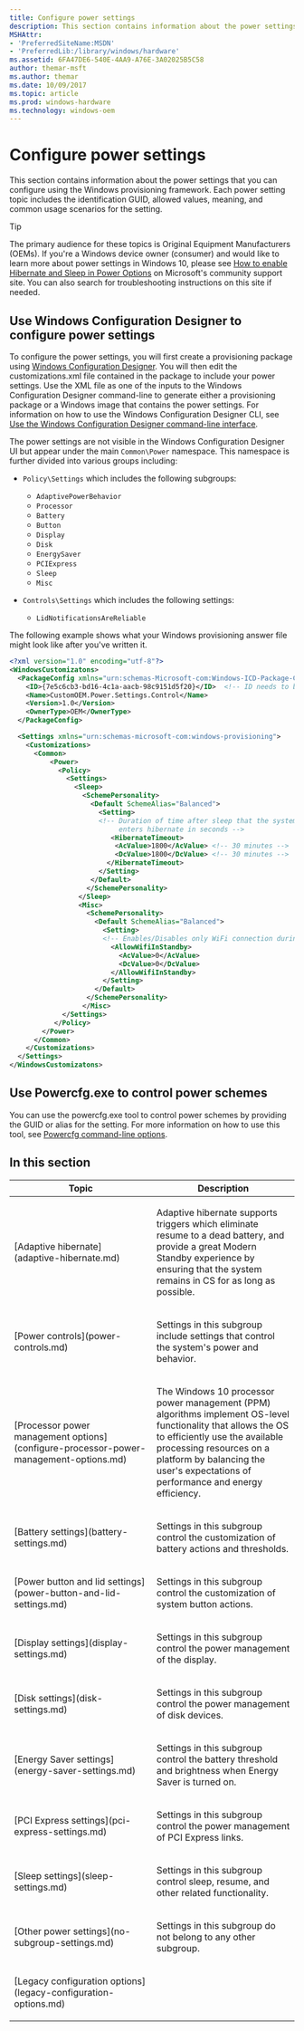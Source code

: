 ```yaml
---
title: Configure power settings
description: This section contains information about the power settings that you can configure using the Windows provisioning framework. Each power setting topic includes the identification GUID, allowed values, meaning, and common usage scenarios for the setting.
MSHAttr:
- 'PreferredSiteName:MSDN'
- 'PreferredLib:/library/windows/hardware'
ms.assetid: 6FA47DE6-540E-4AA9-A76E-3A02025B5C58
author: themar-msft
ms.author: themar
ms.date: 10/09/2017
ms.topic: article
ms.prod: windows-hardware
ms.technology: windows-oem
---
```

# Configure power settings

This section contains information about the power settings that you can configure using the Windows provisioning framework. Each power setting topic includes the identification GUID, allowed values, meaning, and common usage scenarios for the setting.

> [!Tip]
> The primary audience for these topics is Original Equipment Manufacturers (OEMs). If you're a Windows device owner (consumer) and would like to learn more about power settings in Windows 10, please see [How to enable Hibernate and Sleep in Power Options](https://answers.microsoft.com/en-us/insider/forum/insider_wintp-insider_personal/how-to-enable-hibernate-and-sleep-in-power-options/2bca761d-a35a-4d07-9e7b-dc2c8f2330b3) on Microsoft's community support site. You can also search for troubleshooting instructions on this site if needed.

## Use Windows Configuration Designer to configure power settings

To configure the power settings, you will first create a provisioning package using [Windows Configuration Designer](https://docs.microsoft.com/en-us/windows/configuration/provisioning-packages/provisioning-install-icd). You will then edit the customizations.xml file contained in the package to include your power settings. Use the XML file as one of the inputs to the Windows Configuration Designer command-line to generate either a provisioning package or a Windows image that contains the power settings. For information on how to use the Windows Configuration Designer CLI, see [Use the Windows Configuration Designer command-line interface](https://docs.microsoft.com/en-us/windows/configuration/provisioning-packages/provisioning-command-line).

The power settings are not visible in the Windows Configuration Designer UI but appear under the main `Common\Power` namespace. This namespace is further divided into various groups including:

* `Policy\Settings` which includes the following subgroups:
  * `AdaptivePowerBehavior`
  * `Processor`
  * `Battery`
  * `Button`
  * `Display`
  * `Disk`
  * `EnergySaver`
  * `PCIExpress`
  * `Sleep`
  * `Misc`

* `Controls\Settings` which includes the following settings:
  * `LidNotificationsAreReliable`

The following example shows what your Windows provisioning answer file might look like after you've written it.

```XML
<?xml version="1.0" encoding="utf-8"?>
<WindowsCustomizatons>
  <PackageConfig xmlns="urn:schemas-Microsoft-com:Windows-ICD-Package-Config.v1.0">
    <ID>{7e5c6cb3-bd16-4c1a-aacb-98c9151d5f20}</ID>  <!-- ID needs to be be unique GUID for the package -->
    <Name>CustomOEM.Power.Settings.Control</Name>
    <Version>1.0</Version>
    <OwnerType>OEM</OwnerType>
  </PackageConfig>

  <Settings xmlns="urn:schemas-microsoft-com:windows-provisioning">
    <Customizations>
      <Common>
          <Power>
            <Policy>
              <Settings>
                <Sleep>
                  <SchemePersonality>
                    <Default SchemeAlias="Balanced">
                      <Setting>
                      <!-- Duration of time after sleep that the system automatically wakes and 
                           enters hibernate in seconds -->
                         <HibernateTimeout> 
                          <AcValue>1800</AcValue> <!-- 30 minutes -->
                          <DcValue>1800</DcValue> <!-- 30 minutes -->
                        </HibernateTimeout>
                      </Setting>
                    </Default>
                   </SchemePersonality>
                 </Sleep>
                 <Misc>
                   <SchemePersonality>
                     <Default SchemeAlias="Balanced">
                       <Setting>
                       <!-- Enables/Disables only WiFi connection during standby -->
                         <AllowWifiInStandby>
                           <AcValue>0</AcValue>
                           <DcValue>0</DcValue>
                         </AllowWifiInStandby>
                       </Setting>
                     </Default>
                   </SchemePersonality>
                  </Misc>
             </Settings>
           </Policy>
        </Power>
      </Common>
    </Customizations>
  </Settings>
</WindowsCustomizatons>
```

## Use Powercfg.exe to control power schemes

You can use the powercfg.exe tool to control power schemes by providing the GUID or alias for the setting. For more information on how to use this tool, see [Powercfg command-line options](https://docs.microsoft.com/en-us/windows-hardware/design/device-experiences/powercfg-command-line-options).

## In this section

<table>
<colgroup>
<col width="50%" />
<col width="50%" />
</colgroup>
<thead>
<tr class="header">
<th>Topic</th>
<th>Description</th>
</tr>
</thead>
<tbody>
<tr class="odd">
<td><p>[Adaptive hibernate](adaptive-hibernate.md)</p></td>
<td><p>Adaptive hibernate supports triggers which eliminate resume to a dead battery, and provide a great Modern Standby experience by ensuring that the system remains in CS for as long as possible.</p></td>
</tr>
<tr class="even">
<td><p>[Power controls](power-controls.md)</p></td>
<td><p>Settings in this subgroup include settings that control the system's power and behavior.</p></td>
</tr>
<tr class="odd">
<td><p>[Processor power management options](configure-processor-power-management-options.md)</p></td>
<td><p>The Windows 10 processor power management (PPM) algorithms implement OS-level functionality that allows the OS to efficiently use the available processing resources on a platform by balancing the user's expectations of performance and energy efficiency.</p></td>
</tr>
<tr class="even">
<td><p>[Battery settings](battery-settings.md)</p></td>
<td><p>Settings in this subgroup control the customization of battery actions and thresholds.</p></td>
</tr>
<tr class="odd">
<td><p>[Power button and lid settings](power-button-and-lid-settings.md)</p></td>
<td><p>Settings in this subgroup control the customization of system button actions.</p></td>
</tr>
<tr class="even">
<td><p>[Display settings](display-settings.md)</p></td>
<td><p>Settings in this subgroup control the power management of the display.</p></td>
</tr>
<tr class="odd">
<td><p>[Disk settings](disk-settings.md)</p></td>
<td><p>Settings in this subgroup control the power management of disk devices.</p></td>
</tr>
<tr class="even">
<td><p>[Energy Saver settings](energy-saver-settings.md)</p></td>
<td><p>Settings in this subgroup control the battery threshold and brightness when Energy Saver is turned on.</p></td>
</tr>
<tr class="odd">
<td><p>[PCI Express settings](pci-express-settings.md)</p></td>
<td><p>Settings in this subgroup control the power management of PCI Express links.</p></td>
</tr>
<tr class="even">
<td><p>[Sleep settings](sleep-settings.md)</p></td>
<td><p>Settings in this subgroup control sleep, resume, and other related functionality.</p></td>
</tr>
<tr class="odd">
<td><p>[Other power settings](no-subgroup-settings.md)</p></td>
<td><p>Settings in this subgroup do not belong to any other subgroup.</p></td>
</tr>
<tr class="even">
<td><p>[Legacy configuration options](legacy-configuration-options.md)</p></td>
<td></td>
</tr>
</tbody>
</table>
